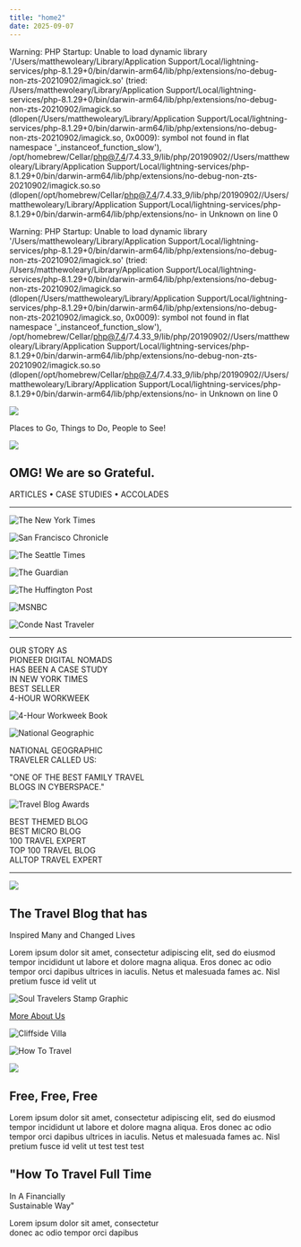 ```yaml
---
title: "home2"
date: 2025-09-07
---
```


Warning: PHP Startup: Unable to load dynamic library '/Users/matthewoleary/Library/Application Support/Local/lightning-services/php-8.1.29+0/bin/darwin-arm64/lib/php/extensions/no-debug-non-zts-20210902/imagick.so' (tried: /Users/matthewoleary/Library/Application Support/Local/lightning-services/php-8.1.29+0/bin/darwin-arm64/lib/php/extensions/no-debug-non-zts-20210902/imagick.so (dlopen(/Users/matthewoleary/Library/Application Support/Local/lightning-services/php-8.1.29+0/bin/darwin-arm64/lib/php/extensions/no-debug-non-zts-20210902/imagick.so, 0x0009): symbol not found in flat namespace '\_instanceof\_function\_slow'), /opt/homebrew/Cellar/php@7.4/7.4.33\_9/lib/php/20190902//Users/matthewoleary/Library/Application Support/Local/lightning-services/php-8.1.29+0/bin/darwin-arm64/lib/php/extensions/no-debug-non-zts-20210902/imagick.so.so (dlopen(/opt/homebrew/Cellar/php@7.4/7.4.33\_9/lib/php/20190902//Users/matthewoleary/Library/Application Support/Local/lightning-services/php-8.1.29+0/bin/darwin-arm64/lib/php/extensions/no- in Unknown on line 0

Warning: PHP Startup: Unable to load dynamic library '/Users/matthewoleary/Library/Application Support/Local/lightning-services/php-8.1.29+0/bin/darwin-arm64/lib/php/extensions/no-debug-non-zts-20210902/imagick.so' (tried: /Users/matthewoleary/Library/Application Support/Local/lightning-services/php-8.1.29+0/bin/darwin-arm64/lib/php/extensions/no-debug-non-zts-20210902/imagick.so (dlopen(/Users/matthewoleary/Library/Application Support/Local/lightning-services/php-8.1.29+0/bin/darwin-arm64/lib/php/extensions/no-debug-non-zts-20210902/imagick.so, 0x0009): symbol not found in flat namespace '\_instanceof\_function\_slow'), /opt/homebrew/Cellar/php@7.4/7.4.33\_9/lib/php/20190902//Users/matthewoleary/Library/Application Support/Local/lightning-services/php-8.1.29+0/bin/darwin-arm64/lib/php/extensions/no-debug-non-zts-20210902/imagick.so.so (dlopen(/opt/homebrew/Cellar/php@7.4/7.4.33\_9/lib/php/20190902//Users/matthewoleary/Library/Application Support/Local/lightning-services/php-8.1.29+0/bin/darwin-arm64/lib/php/extensions/no- in Unknown on line 0

![](http://soultravelers3new.local/wp-content/uploads/2025/09/ST3_Homepage_Main-1024x728.jpg)

Places to Go, Things to Do, People to See!

![](http://soultravelers3new.local/wp-content/uploads/2025/09/cropped-cropped-cropped-soul_logo_web.png)

## OMG! We are so Grateful.

ARTICLES • CASE STUDIES • ACCOLADES

* * *

![The New York Times](http://soultravelers3new.local/wp-content/uploads/2025/09/800px-The_New_York_Times_logo.png)

![San Francisco Chronicle](http://soultravelers3new.local/wp-content/uploads/2025/09/San_Francisco_Chronicle_logo.svg_.png)

![The Seattle Times](http://soultravelers3new.local/wp-content/uploads/2025/09/SeattleTimes.jpg)

![The Guardian](http://soultravelers3new.local/wp-content/uploads/2025/09/theGuardian-1.jpg)

![The Huffington Post](http://soultravelers3new.local/wp-content/uploads/2025/09/The_Huffington_Post_logo.svg_.png)

![MSNBC](http://soultravelers3new.local/wp-content/uploads/2025/09/MSNBC.jpg)

![Conde Nast Traveler](http://soultravelers3new.local/wp-content/uploads/2025/09/CondeNast-300x144.jpg)

* * *

OUR STORY AS  
PIONEER DIGITAL NOMADS  
HAS BEEN A CASE STUDY  
IN NEW YORK TIMES  
BEST SELLER  
4-HOUR WORKWEEK

![4-Hour Workweek Book](http://soultravelers3new.local/wp-content/uploads/2025/09/4hourWorkWeek.png)

![National Geographic](http://soultravelers3new.local/wp-content/uploads/2025/09/NatGeo.png)

NATIONAL GEOGRAPHIC  
TRAVELER CALLED US:

"ONE OF THE BEST FAMILY TRAVEL  
BLOGS IN CYBERSPACE."

![Travel Blog Awards](http://soultravelers3new.local/wp-content/uploads/2025/09/accolades4.png)

BEST THEMED BLOG  
BEST MICRO BLOG  
100 TRAVEL EXPERT  
TOP 100 TRAVEL BLOG  
ALLTOP TRAVEL EXPERT

* * *

![](http://soultravelers3new.local/wp-content/uploads/2025/09/cropped-cropped-cropped-soul_logo_web.png)

## The Travel Blog that has  
Inspired Many and Changed Lives

Lorem ipsum dolor sit amet, consectetur adipiscing elit, sed do eiusmod tempor incididunt ut labore et dolore magna aliqua. Eros donec ac odio tempor orci dapibus ultrices in iaculis. Netus et malesuada fames ac. Nisl pretium fusce id velit ut

![Soul Travelers Stamp Graphic](http://soultravelers3new.local/wp-content/uploads/2025/09/ST3_Homepage_StampGraphic-scaled.png)

[More About Us](/about-us/)

![Cliffside Villa](http://soultravelers3new.local/wp-content/uploads/2025/09/cliffside-villa.png)

![How To Travel](http://soultravelers3new.local/wp-content/uploads/2025/09/HowToTravel.png)

![](http://soultravelers3new.local/wp-content/uploads/2025/09/cropped-cropped-cropped-soul_logo_web.png)

## Free, Free, Free

Lorem ipsum dolor sit amet, consectetur adipiscing elit, sed do eiusmod tempor incididunt ut labore et dolore magna aliqua. Eros donec ac odio tempor orci dapibus ultrices in iaculis. Netus et malesuada fames ac. Nisl pretium fusce id velit ut test test test

## "How To Travel Full Time  
In A Financially  
Sustainable Way"

Lorem ipsum dolor sit amet, consectetur  
donec ac odio tempor orci dapibus

